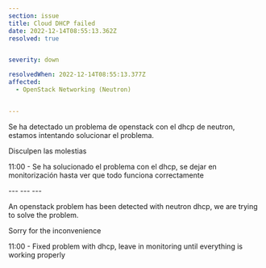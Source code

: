 ```yaml
---
section: issue
title: Cloud DHCP failed
date: 2022-12-14T08:55:13.362Z
resolved: true


severity: down

resolvedWhen: 2022-12-14T08:55:13.377Z
affected:
  - OpenStack Networking (Neutron)


---
```

S﻿e ha detectado un problema de openstack con el dhcp de neutron, estamos intentando solucionar el problema.

Disculpen las molestias

1﻿1:00 - Se ha solucionado el problema con el dhcp, se dejar en monitorización hasta ver que todo funciona correctamente

\-﻿-- --- ---

An openstack problem has been detected with neutron dhcp, we are trying to solve the problem.

Sorry for the inconvenience

11:00 - Fixed problem with dhcp, leave in monitoring until everything is working properly